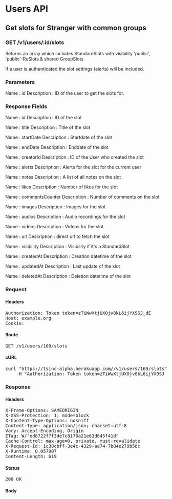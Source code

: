# Users API

## Get slots for Stranger with common groups

### GET /v1/users/:id/slots

Returns an array which includes StandardSlots with visibility &#39;public&#39;, &#39;public&#39;-ReSlots &amp; shared GroupSlots

If a user is authenticated the slot settings (alerts) will be included.

### Parameters

Name : id
Description : ID of the user to get the slots for.


### Response Fields

Name : id
Description : ID of the slot

Name : title
Description : Title of the slot

Name : startDate
Description : Startdate of the slot

Name : endDate
Description : Enddate of the slot

Name : creatorId
Description : ID of the User who created the slot

Name : alerts
Description : Alerts for the slot for the current user

Name : notes
Description : A list of all notes on the slot

Name : likes
Description : Number of likes for the slot

Name : commentsCounter
Description : Number of comments on the slot

Name : images
Description : Images for the slot

Name : audios
Description : Audio recordings for the slot

Name : videos
Description : Videos for the slot

Name : url
Description : direct url to fetch the slot

Name : visibility
Description : Visibility if it&#39;s a StandardSlot

Name : createdAt
Description : Creation datetime of the slot

Name : updatedAt
Description : Last update of the slot

Name : deletedAt
Description : Deletion datetime of the slot

### Request

#### Headers

<pre>Authorization: Token token=zTiWwXtjUXOjv8kL6ijYX9SJ_dE
Host: example.org
Cookie: </pre>

#### Route

<pre>GET /v1/users/169/slots</pre>

#### cURL

<pre class="request">curl &quot;https://tsinc-alpha.herokuapp.com//v1/users/169/slots&quot; -X GET \
	-H &quot;Authorization: Token token=zTiWwXtjUXOjv8kL6ijYX9SJ_dE&quot;</pre>

### Response

#### Headers

<pre>X-Frame-Options: SAMEORIGIN
X-XSS-Protection: 1; mode=block
X-Content-Type-Options: nosniff
Content-Type: application/json; charset=utf-8
Vary: Accept-Encoding, Origin
ETag: W/&quot;ed8722f7f3de7c8170a21e63d845f41d&quot;
Cache-Control: max-age=0, private, must-revalidate
X-Request-Id: 1c38cbff-3e4c-4329-aa74-7b84e279b58c
X-Runtime: 0.057907
Content-Length: 619</pre>

#### Status

<pre>200 OK</pre>

#### Body

```javascript

```
